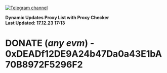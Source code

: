 [![Telegram channel](https://img.shields.io/endpoint?url=https://runkit.io/damiankrawczyk/telegram-badge/branches/master?url=https://t.me/n4z4v0d)](https://t.me/n4z4v0d) 

**Dynamic Updates Proxy List with Proxy Checker**  
**Last Updated: 17.12.23 17:13**

# DONATE (_any evm_) - 0xDEADf12DE9A24b47Da0a43E1bA70B8972F5296F2
